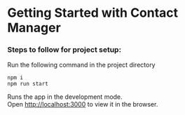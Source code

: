 # Getting Started with Contact Manager


### Steps to follow for project setup:
Run the following command in the project directory

```
npm i
npm run start
```

Runs the app in the development mode.\
Open [http://localhost:3000](http://localhost:3000) to view it in the browser.
